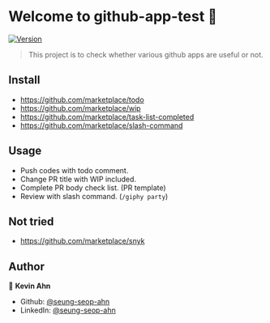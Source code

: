# Welcome to github-app-test 👋
[![Version](https://img.shields.io/npm/v/github-action-test.svg)](https://www.npmjs.com/package/github-action-test)

> This project is to check whether various github apps are useful or not.

## Install

- https://github.com/marketplace/todo
- https://github.com/marketplace/wip
- https://github.com/marketplace/task-list-completed
- https://github.com/marketplace/slash-command

## Usage

- Push codes with todo comment.
- Change PR title with WIP included.
- Complete PR body check list. (PR template)
- Review with slash command. (`/giphy party`)

## Not tried

- https://github.com/marketplace/snyk

## Author

👤 **Kevin Ahn**

* Github: [@seung-seop-ahn](https://github.com/seung-seop-ahn)
* LinkedIn: [@seung-seop-ahn](https://linkedin.com/in/seung-seop-ahn)
